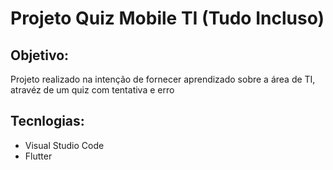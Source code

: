 # Projeto Quiz Mobile TI (Tudo Incluso)

## Objetivo:

Projeto realizado na intenção de fornecer aprendizado sobre a área de TI, atravéz de um quiz com tentativa e erro

## Tecnlogias:

- Visual Studio Code 
- Flutter
